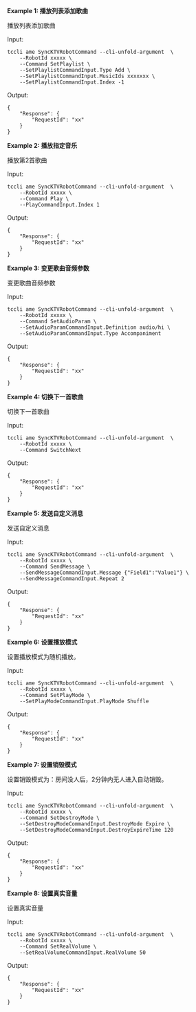 **Example 1: 播放列表添加歌曲**

播放列表添加歌曲

Input: 

```
tccli ame SyncKTVRobotCommand --cli-unfold-argument  \
    --RobotId xxxxx \
    --Command SetPlaylist \
    --SetPlaylistCommandInput.Type Add \
    --SetPlaylistCommandInput.MusicIds xxxxxxx \
    --SetPlaylistCommandInput.Index -1
```

Output: 
```
{
    "Response": {
        "RequestId": "xx"
    }
}
```

**Example 2: 播放指定音乐**

播放第2首歌曲

Input: 

```
tccli ame SyncKTVRobotCommand --cli-unfold-argument  \
    --RobotId xxxxx \
    --Command Play \
    --PlayCommandInput.Index 1
```

Output: 
```
{
    "Response": {
        "RequestId": "xx"
    }
}
```

**Example 3: 变更歌曲音频参数**

变更歌曲音频参数

Input: 

```
tccli ame SyncKTVRobotCommand --cli-unfold-argument  \
    --RobotId xxxxx \
    --Command SetAudioParam \
    --SetAudioParamCommandInput.Definition audio/hi \
    --SetAudioParamCommandInput.Type Accompaniment
```

Output: 
```
{
    "Response": {
        "RequestId": "xx"
    }
}
```

**Example 4: 切换下一首歌曲**

切换下一首歌曲

Input: 

```
tccli ame SyncKTVRobotCommand --cli-unfold-argument  \
    --RobotId xxxxx \
    --Command SwitchNext
```

Output: 
```
{
    "Response": {
        "RequestId": "xx"
    }
}
```

**Example 5: 发送自定义消息**

发送自定义消息

Input: 

```
tccli ame SyncKTVRobotCommand --cli-unfold-argument  \
    --RobotId xxxxx \
    --Command SendMessage \
    --SendMessageCommandInput.Message {"Field1":"Value1"} \
    --SendMessageCommandInput.Repeat 2
```

Output: 
```
{
    "Response": {
        "RequestId": "xx"
    }
}
```

**Example 6: 设置播放模式**

设置播放模式为随机播放。

Input: 

```
tccli ame SyncKTVRobotCommand --cli-unfold-argument  \
    --RobotId xxxxx \
    --Command SetPlayMode \
    --SetPlayModeCommandInput.PlayMode Shuffle
```

Output: 
```
{
    "Response": {
        "RequestId": "xx"
    }
}
```

**Example 7: 设置销毁模式**

设置销毁模式为：房间没人后，2分钟内无人进入自动销毁。

Input: 

```
tccli ame SyncKTVRobotCommand --cli-unfold-argument  \
    --RobotId xxxxx \
    --Command SetDestroyMode \
    --SetDestroyModeCommandInput.DestroyMode Expire \
    --SetDestroyModeCommandInput.DestroyExpireTime 120
```

Output: 
```
{
    "Response": {
        "RequestId": "xx"
    }
}
```

**Example 8: 设置真实音量**

设置真实音量

Input: 

```
tccli ame SyncKTVRobotCommand --cli-unfold-argument  \
    --RobotId xxxxx \
    --Command SetRealVolume \
    --SetRealVolumeCommandInput.RealVolume 50
```

Output: 
```
{
    "Response": {
        "RequestId": "xx"
    }
}
```

